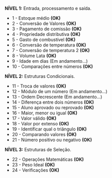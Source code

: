 **NÍVEL 1:**
Entrada, processamento e saída. 
<ul>
<li>1  -  Estoque médio              <b>(OK)</b></li>
<li>2  -  Conversão de Valores       <b>(OK)</b></li>
<li>3  -  Pagamento de comissão      <b>(OK)</b></li>
<li>4  -  Propriedade distributiva   <b>(OK)</b></li>
<li>5  -  Gasto de combustível       <b>(OK)</b></li>
<li>6  -  Conversão de temperatura   <b>(OK)</b></li>
<li>7  -  Conversão de temperatura 2  <b>(OK)</b></li>
<li>8  -  Volume Lata                <b>(OK)</b></li>
<li>9  -  Idade em dias (Em andamento...)</li>
<li>10 -  Comparações entre números  <b>(OK)</b></li>
</ul>

**NÍVEL 2:**
Estruturas Condicionais.
<ul>
  <li>11 - Troca de valores <b>(OK)</b></li>
  <li>12 - Módulo de um número (Em andamento...)</li>
  <li>13 - Ordem Decrescente (Em andamento...)</li>
  <li>14 - Diferença entre dois números <b>(OK)</b></li>
  <li>15 - Aluno aprovado ou reprovado <b>(OK)</b></li>
  <li>16 - Maior, menor ou igual <b>(OK)</b></li>
  <li>17 - Valor válido <b>(OK)</b></li>
  <li>18 - Valor por extenso <b>(OK)</b></li>
  <li>19 - Identificar qual o triângulo <b>(OK)</b></li>
  <li>20 - Comparando valores <b>(OK)</b></li>
  <li>21 - Número positivo ou negativo <b>(OK)</b></li>
</ul>


**NÍVEL 3:**
Estruturas de Seleção.
<ul>
  <li>22 - Operações Matemáticas <b>(OK)</b></li>
  <li>23 - Peso Ideal <b>(OK)</b></li>
  <li>24 - Verificações <b>(OK)</b></li>
</ul>

